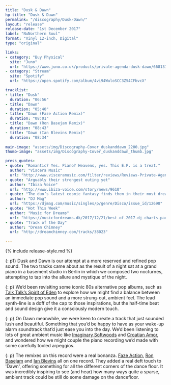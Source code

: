 ```yaml
---
title: "Dusk & Dawn"
hp-title: "Dusk & Dawn"
permalink: "/discography/Dusk-Dawn/"
layout: "release"
release-date: "1st December 2017"
label: "NuNorthern Soul"
format: "Vinyl 12-inch, Digital"
type: "original"

links:
- category: "Buy Physical"
  site: "Juno"
  url: "https://www.juno.co.uk/products/private-agenda-dusk-dawn/668131-01/"
- category: "Stream"
  site: "Spotify"
  url: "https://open.spotify.com/album/4vi94WuloSCC3Z54CFbvcX"

tracklist:
- title: "Dusk"
  duration: "06:56"
- title: "Dawn"
  duration: "05:40"
- title: "Dawn (Faze Action Remix)"
  duration: "08:01"
- title: "Dawn (Ron Basejam Remix)"
  duration: "08:43"
- title: "Dawn (Ian Blevins Remix)"
  duration: "08:34"
  
main-image: "assets/img/Discography-Cover_duskanddawn_2200.jpg"
thumb-image: "assets/img/Discography-Cover_duskanddawn_thumb.jpg"

press_quotes:
- quote: "Romantic? Yes. Piano? Heavens, yes. This E.P. is a treat."
  author: "Viscera Music"
  url: "http://www.visceramusic.com/filter/reviews/Reviews-Private-Agenda-Dusk-Dawn"
- quote: "Arguably their strongest outing yet"
  author: "Ibiza Voice"
  url: "http://www.ibiza-voice.com/story/news/9610"
- quote: "The duo’s latest cosmic fantasy finds them in their most dream pop state"
  author: "DJ Mag"
  url: "https://djmag.com/music/singles/p/genre/Disco/issue_id/12698"
- quote: "Hot This Week"
  author: "Music for Dreams"
  url: "https://musicfordreams.dk/2017/12/21/best-of-2017-dj-charts-part-1-moonboots-jon-sa-trinxa-phil-phat-cooper/"
- quote: "Track of the Day"
  author: "Dream Chimney"
  url: "http://dreamchimney.com/tracks/38023"

---
```

{% include release-style.md %}

{: p1}
Dusk and Dawn is our attempt at a more reserved and refined pop sound. The two tracks came about as the result of a night sat at a grand piano in a basement studio in Berlin in which we composed two nocturnes, attempting to tap into the allure and mystique of the night.  

{: p}
We’d been revisiting some iconic 80s alternative pop albums, such as [Talk Talk’s Spirit of Eden](https://www.discogs.com/Talk-Talk-Spirit-Of-Eden/master/26436) to explore how we might find a balance between an immediate pop sound and a more strung-out, ambient feel. The lead synth-line is a doff of the cap to those inspirations, but the half-time beat and sound design give it a consciously modern touch.  

{: p}
On Dawn meanwhile, we were keen to create a track that just sounded lush and beautiful. Something that you’d be happy to have as your wake-up alarm soundtrack that’d just ease you into the day.  We’d been listening to lots of great ambient music like [Imaginary Softwoods](https://imaginarysoftwoods.bandcamp.com/) and [Croatian Amor](https://croatianamor-alter.bandcamp.com/), and wondered how we might couple the piano recording we’d made with some carefully tooled arpeggios. 

{: p}
The remixes on this record were a real bonanza. [Faze Action](https://soundcloud.com/fazeaction), [Ron Basejam](https://soundcloud.com/ron-basejam) and [Ian Blevins](https://soundcloud.com/ianblevins) all on one record.  They added a real deft touch to 'Dawn', offering something for  all the different corners of the dance floor. It was incredibly inspiring to see (and hear) how many ways quite a sparse, ambient track could be still do some damage on the dancefloor.
